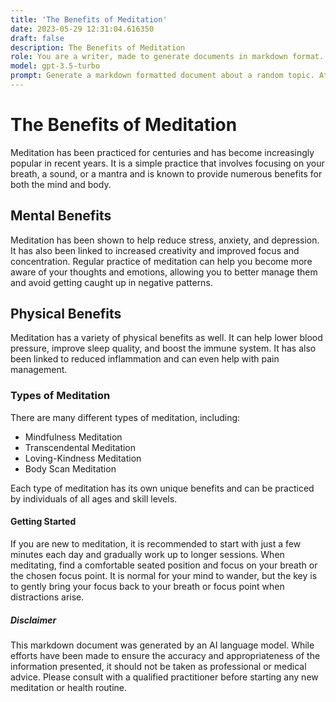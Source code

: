 ```yaml
---
title: 'The Benefits of Meditation'
date: 2023-05-29 12:31:04.616350
draft: false
description: The Benefits of Meditation
role: You are a writer, made to generate documents in markdown format. It is very important that all of the documents you generate are in valid markdown format.
model: gpt-3.5-turbo
prompt: Generate a markdown formatted document about a random topic. At the bottom, include a disclaimer explaining that the document was generated by you. The first line of the document should be the title. Make sure that the entire document is in proper markdown format, using a mix of various tags to make the document visually appealing.
---
```


# The Benefits of Meditation

Meditation has been practiced for centuries and has become increasingly popular in recent years. It is a simple practice that involves focusing on your breath, a sound, or a mantra and is known to provide numerous benefits for both the mind and body.

## Mental Benefits
Meditation has been shown to help reduce stress, anxiety, and depression. It has also been linked to increased creativity and improved focus and concentration. Regular practice of meditation can help you become more aware of your thoughts and emotions, allowing you to better manage them and avoid getting caught up in negative patterns.

## Physical Benefits
Meditation has a variety of physical benefits as well. It can help lower blood pressure, improve sleep quality, and boost the immune system. It has also been linked to reduced inflammation and can even help with pain management.

### Types of Meditation
There are many different types of meditation, including:

- Mindfulness Meditation
- Transcendental Meditation
- Loving-Kindness Meditation
- Body Scan Meditation

Each type of meditation has its own unique benefits and can be practiced by individuals of all ages and skill levels.

#### Getting Started
If you are new to meditation, it is recommended to start with just a few minutes each day and gradually work up to longer sessions. When meditating, find a comfortable seated position and focus on your breath or the chosen focus point. It is normal for your mind to wander, but the key is to gently bring your focus back to your breath or focus point when distractions arise.

##### Disclaimer
This markdown document was generated by an AI language model. While efforts have been made to ensure the accuracy and appropriateness of the information presented, it should not be taken as professional or medical advice. Please consult with a qualified practitioner before starting any new meditation or health routine.